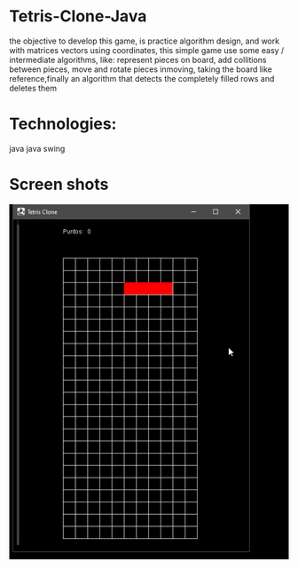 # Tetris-Clone-Java

the objective to develop this game, is practice algorithm design, and work with matrices vectors using coordinates, this simple game use some easy / intermediate algorithms, like: represent pieces on board, add collitions 
between pieces, move and rotate pieces inmoving, taking the board like reference,finally an algorithm that detects the completely filled rows and deletes them 

# Technologies:
java
java swing

# Screen shots 
![Tetris Clone](https://github.com/CarlosDev88/Tetris-Clone-Java/blob/main/tetris.gif)






